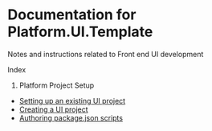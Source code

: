 # Documentation for Platform.UI.Template
Notes and instructions related to Front end UI development

Index
1. Platform Project Setup
  - [Setting up an existing UI project](Platform.UI.Project.Setup/setting-up-an-existing-UI-project.md)
  - [Creating a UI project](Platform.UI.Project.Setup/creating-a-ui-project.md)
  - [Authoring package.json scripts](Platform.UI.Project.Setup/authoring-packagejson-scripts.md)

